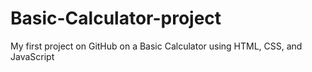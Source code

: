 # Basic-Calculator-project
My first project on GitHub on a Basic Calculator using HTML, CSS, and JavaScript
